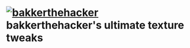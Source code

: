 # [![bakkerthehacker](https://secure.gravatar.com/avatar/5d41671650b9f93a138b64e61c2ad8e4.png?s=28)](https://github.com/bakkerthehacker) bakkerthehacker's ultimate texture tweaks
